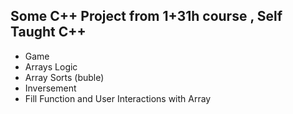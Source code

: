 ## Some C++ Project from 1+31h course , Self Taught C++
- Game
- Arrays Logic
- Array Sorts (buble)
- Inversement 
- Fill Function and User Interactions with Array
